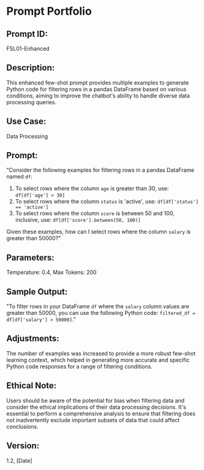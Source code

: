 # Prompt Portfolio

## Prompt ID:
FSL01-Enhanced

## Description:
This enhanced few-shot prompt provides multiple examples to generate Python code for filtering rows in a pandas DataFrame based on various conditions, aiming to improve the chatbot's ability to handle diverse data processing queries.

## Use Case:
Data Processing

## Prompt:
"Consider the following examples for filtering rows in a pandas DataFrame named `df`:
1. To select rows where the column `age` is greater than 30, use: `df[df['age'] > 30]`
2. To select rows where the column `status` is 'active', use: `df[df['status'] == 'active']`
3. To select rows where the column `score` is between 50 and 100, inclusive, use: `df[df['score'].between(50, 100)]`

Given these examples, how can I select rows where the column `salary` is greater than 50000?"

## Parameters:
Temperature: 0.4, Max Tokens: 200

## Sample Output:
"To filter rows in your DataFrame `df` where the `salary` column values are greater than 50000, you can use the following Python code: `filtered_df = df[df['salary'] > 50000]`."

## Adjustments:
The number of examples was increased to provide a more robust few-shot learning context, which helped in generating more accurate and specific Python code responses for a range of filtering conditions.

## Ethical Note:
Users should be aware of the potential for bias when filtering data and consider the ethical implications of their data processing decisions. It's essential to perform a comprehensive analysis to ensure that filtering does not inadvertently exclude important subsets of data that could affect conclusions.

## Version:
1.2, [Date]

